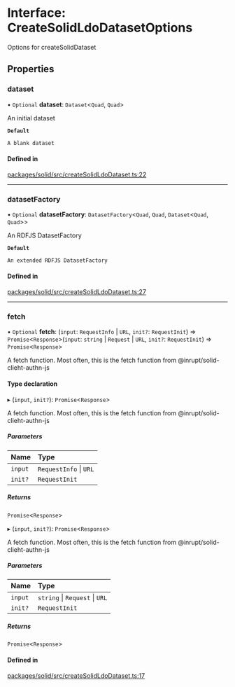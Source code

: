 # Interface: CreateSolidLdoDatasetOptions

Options for createSolidDataset

## Properties

### dataset

• `Optional` **dataset**: `Dataset`\<`Quad`, `Quad`\>

An initial dataset

**`Default`**

```ts
A blank dataset
```

#### Defined in

[packages/solid/src/createSolidLdoDataset.ts:22](https://github.com/o-development/ldo/blob/e8bb8b1/packages/solid/src/createSolidLdoDataset.ts#L22)

___

### datasetFactory

• `Optional` **datasetFactory**: `DatasetFactory`\<`Quad`, `Quad`, `Dataset`\<`Quad`, `Quad`\>\>

An RDFJS DatasetFactory

**`Default`**

```ts
An extended RDFJS DatasetFactory
```

#### Defined in

[packages/solid/src/createSolidLdoDataset.ts:27](https://github.com/o-development/ldo/blob/e8bb8b1/packages/solid/src/createSolidLdoDataset.ts#L27)

___

### fetch

• `Optional` **fetch**: (`input`: `RequestInfo` \| `URL`, `init?`: `RequestInit`) => `Promise`\<`Response`\>(`input`: `string` \| `Request` \| `URL`, `init?`: `RequestInit`) => `Promise`\<`Response`\>

A fetch function. Most often, this is the fetch function from @inrupt/solid-clieht-authn-js

#### Type declaration

▸ (`input`, `init?`): `Promise`\<`Response`\>

A fetch function. Most often, this is the fetch function from @inrupt/solid-clieht-authn-js

##### Parameters

| Name | Type |
| :------ | :------ |
| `input` | `RequestInfo` \| `URL` |
| `init?` | `RequestInit` |

##### Returns

`Promise`\<`Response`\>

▸ (`input`, `init?`): `Promise`\<`Response`\>

A fetch function. Most often, this is the fetch function from @inrupt/solid-clieht-authn-js

##### Parameters

| Name | Type |
| :------ | :------ |
| `input` | `string` \| `Request` \| `URL` |
| `init?` | `RequestInit` |

##### Returns

`Promise`\<`Response`\>

#### Defined in

[packages/solid/src/createSolidLdoDataset.ts:17](https://github.com/o-development/ldo/blob/e8bb8b1/packages/solid/src/createSolidLdoDataset.ts#L17)
